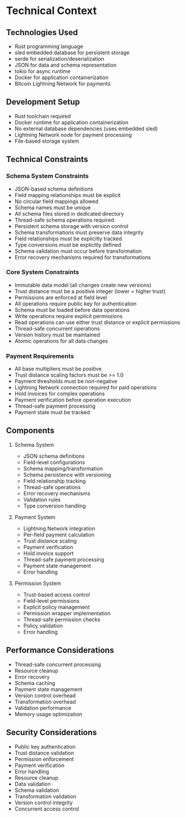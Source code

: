 # Technical Context

## Technologies Used
- Rust programming language
- sled embedded database for persistent storage
- serde for serialization/deserialization
- JSON for data and schema representation
- tokio for async runtime
- Docker for application containerization
- Bitcoin Lightning Network for payments

## Development Setup
- Rust toolchain required
- Docker runtime for application containerization
- No external database dependencies (uses embedded sled)
- Lightning Network node for payment processing
- File-based storage system

## Technical Constraints

### Schema System Constraints
- JSON-based schema definitions
- Field mapping relationships must be explicit
- No circular field mappings allowed
- Schema names must be unique
- All schema files stored in dedicated directory
- Thread-safe schema operations required
- Persistent schema storage with version control
- Schema transformations must preserve data integrity
- Field relationships must be explicitly tracked
- Type conversions must be explicitly defined
- Schema validation must occur before transformation
- Error recovery mechanisms required for transformations

### Core System Constraints
- Immutable data model (all changes create new versions)
- Trust distance must be a positive integer (lower = higher trust)
- Permissions are enforced at field level
- All operations require public key for authentication
- Schema must be loaded before data operations
- Write operations require explicit permissions
- Read operations can use either trust distance or explicit permissions
- Thread-safe concurrent operations
- Version history must be maintained
- Atomic operations for all data changes

### Payment Requirements
- All base multipliers must be positive
- Trust distance scaling factors must be >= 1.0
- Payment thresholds must be non-negative
- Lightning Network connection required for paid operations
- Hold invoices for complex operations
- Payment verification before operation execution
- Thread-safe payment processing
- Payment state must be tracked

## Components

1. Schema System
   - JSON schema definitions
   - Field-level configurations
   - Schema mapping/transformation
   - Schema persistence with versioning
   - Field relationship tracking
   - Thread-safe operations
   - Error recovery mechanisms
   - Validation rules
   - Type conversion handling

2. Payment System
   - Lightning Network integration
   - Per-field payment calculation
   - Trust distance scaling
   - Payment verification
   - Hold invoice support
   - Thread-safe payment processing
   - Payment state management
   - Error handling

3. Permission System
   - Trust-based access control
   - Field-level permissions
   - Explicit policy management
   - Permission wrapper implementation
   - Thread-safe permission checks
   - Policy validation
   - Error handling

## Performance Considerations
- Thread-safe concurrent processing
- Resource cleanup
- Error recovery
- Schema caching
- Payment state management
- Version control overhead
- Transformation overhead
- Validation performance
- Memory usage optimization

## Security Considerations
- Public key authentication
- Trust distance validation
- Permission enforcement
- Payment verification
- Error handling
- Resource cleanup
- Data validation
- Schema validation
- Transformation validation
- Version control integrity
- Concurrent access control
